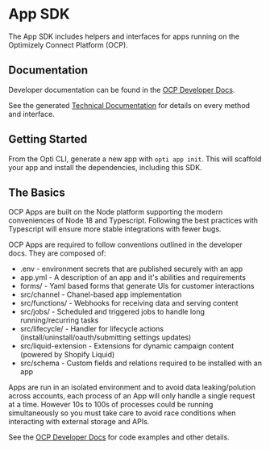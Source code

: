 # App SDK
The App SDK includes helpers and interfaces for apps running on the Optimizely Connect Platform (OCP).

## Documentation
Developer documentation can be found in the [OCP Developer Docs](https://optimizely-parent.readme.io/optimizely-connect-platform/docs).

See the generated [Technical Documentation](https://optimizely-parent.readme.io/optimizely-connect-platform/docs/app-sdk-api-reference-overview) for details on every method and interface.

## Getting Started

From the Opti CLI, generate a new app with `opti app init`. This will
scaffold your app and install the dependencies, including this SDK.

## The Basics

OCP Apps are built on the Node platform supporting the modern conveniences of Node 18 and Typescript. Following the best practices with Typescript will ensure more stable integrations with fewer bugs.

OCP Apps are required to follow conventions outlined in the developer docs. They are composed of:
* .env - environment secrets that are published securely with an app
* app.yml - A description of an app and it's abilities and requirements
* forms/ - Yaml based forms that generate UIs for customer interactions
* src/channel - Chanel-based app implementation
* src/functions/ - Webhooks for receiving data and serving content
* src/jobs/ - Scheduled and triggered jobs to handle long running/recurring tasks
* src/lifecycle/ - Handler for lifecycle actions (install/uninstall/oauth/submitting settings updates)
* src/liquid-extension - Extensions for dynamic campaign content (powered by Shopify Liquid)
* src/schema - Custom fields and relations required to be installed with an app

Apps are run in an isolated environment and to avoid data leaking/polution across accounts, each process of an App will only handle a single request at a time. However 10s to 100s of processes could be running simultaneously so you must take care to avoid race conditions when interacting with external storage and APIs.

See the [OCP Developer Docs](https://optimizely-parent.readme.io/optimizely-connect-platform/docs) for code examples and other details.
